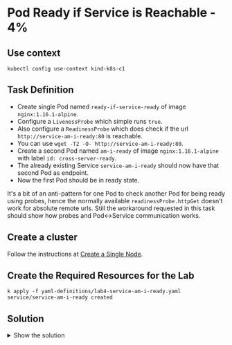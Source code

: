 # Pod Ready if Service is Reachable - 4%

## Use context

```shell
kubectl config use-context kind-k8s-c1
```

## Task Definition

- Create single Pod named `ready-if-service-ready` of image `nginx:1.16.1-alpine`.
- Configure a `LivenessProbe` which simple runs `true`.
- Also configure a `ReadinessProbe` which does check if the url `http://service-am-i-ready:80` is reachable.
- You can use `wget -T2 -O- http://service-am-i-ready:80`.
- Create a second Pod named `am-i-ready` of image `nginx:1.16.1-alpine` with label `id: cross-server-ready`.
- The already existing Service `service-am-i-ready` should now have that second Pod as endpoint.
- Now the first Pod should be in ready state.

It's a bit of an anti-pattern for one Pod to check another Pod for being ready using probes, hence the normally available `readinessProbe.httpGet` doesn't work for absolute remote urls. Still the workaround requested in this task should show how probes and Pod<->Service communication works.

## Create a cluster

Follow the instructions at [Create a Single Node](../00-create-cluster.md#create-a-single-node).

## Create the Required Resources for the Lab

```shell
k apply -f yaml-definitions/lab4-service-am-i-ready.yaml
service/service-am-i-ready created
```

## Solution

<details>
  <summary>Show the solution</summary>

### Create the first Pod

```shell
k run ready-if-service-ready --image=nginx:1.16.1-alpine --dry-run=client -o yaml > 4_pod1.yaml
```

### Add the livenessProbe and readinessProbe

```yaml
image:
livenessProbe:
  exec:
    command:
      - 'true'
readinessProbe:
  exec:
    command:
      - sh
      - '-c'
      - 'wget -T2 -O- http://service-am-i-ready:80'
```

### Create the Pod

```shell
k apply -f 4_pod1.yaml
pod/ready-if-service-ready created
```

### Validate the Pod

The Ready column should be 0/1.

```shell
k get pods
NAME                     READY   STATUS    RESTARTS   AGE
ready-if-service-ready   0/1     Running   0          2m8s
```

### Create the second Pod

```shell
k run am-i-ready --image=nginx:1.16.1-alpine --labels="id=cross-server-ready"
pod/am-i-ready created
```

### Validate the Existing Service Endpoint

```shell
k describe svc service-am-i-ready
Name:              service-am-i-ready
Namespace:         default
Labels:            id=cross-server-ready
Annotations:       <none>
Selector:          id=cross-server-ready
Type:              ClusterIP
IP Family Policy:  SingleStack
IP Families:       IPv4
IP:                10.96.35.16
IPs:               10.96.35.16
Port:              <unset>  80/TCP
TargetPort:        80/TCP
Endpoints:         10.244.0.6:80
Session Affinity:  None
Events:            <none>
```

```shell
k get ep
NAME                 ENDPOINTS         AGE
kubernetes           172.18.0.2:6443   27m
service-am-i-ready   10.244.0.6:80     2m4s
```

### Validate the Pods

The `ready-if-service-ready` Pod now should have a `READY 1/1`.

```shell
k get pods
NAME                     READY   STATUS    RESTARTS   AGE
am-i-ready               1/1     Running   0          13m
ready-if-service-ready   1/1     Running   0          20m
```
</details>
